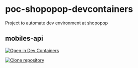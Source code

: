 # poc-shopopop-devcontainers
Project to automate dev environment at shopopop


## mobiles-api
[![Open in Dev Containers](https://img.shields.io/static/v1?label=Dev%20Containers&message=Open&color=blue&logo=visualstudiocode)](https://vscode.dev/redirect?url=vscode://ms-vscode-remote.remote-containers/cloneInVolume?url=https://github.com/d-n-correia/poc-shopopop-devcontainers)

[![Clone repository](https://img.shields.io/static/v1?label=Clone%20repository&message=Open&color=blue&logo=visualstudiocode)](https://vscode.dev/redirect?url=vscode://ms-vscode-remote.remote-containers/redirect?url=https://vscode.dev/redirect?vscode://vscode.git/clone?url=https://github.com/d-n-correia/poc-shopopop-devcontainers)
